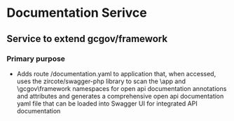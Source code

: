 # Documentation Serivce
## Service to extend gcgov/framework

### Primary purpose
* Adds route /documentation.yaml to application that, when accessed, uses the zircote/swagger-php library to scan the \app and \gcgov\framework namespaces for open api documentation annotations and attributes and generates a comprehensive open api documentation yaml file that can be loaded into Swagger UI for integrated API documentation